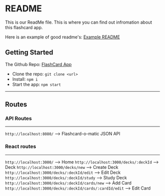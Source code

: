 # README

This is our ReadMe file. This is where you can find out infromation about this flashcard app.

Here is an example of good readme's: [Example README](https://github.com/othneildrew/Best-README-Template/blob/master/README.md)

## Getting Started

The Github Repo:
[FlashCard App](https://github.com/Csantos07/master-flashcard)

- Clone the repo: `git clone <url>`
- Install:
`npm i`
- Start the app: `npm start`
---

## Routes
### API Routes
---
`http://localhost:8080/` --> Flashcard-o-matic JSON API

### React routes
---
`http://localhost:3000/` --> Home
`http://localhost:3000/decks/:deckId` -->  Deck
`http://localhost:3000/decks/new` --> Create Deck
`http://localhost:3000/decks/:deckId/edit` -->  Edit Deck
`http://localhost:3000/decks/:deckId/study` --> Study Deck
`http://localhost:3000/decks/:deckId/cards/new` -->  Add Card
`http://localhost:3000/decks/:deckId/cards/:cardId/edit` -->  Edit Card

